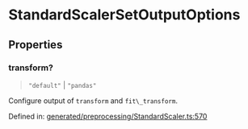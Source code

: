 # StandardScalerSetOutputOptions

## Properties

### transform?

> `"default"` \| `"pandas"`

Configure output of `transform` and `fit\_transform`.

Defined in:  [generated/preprocessing/StandardScaler.ts:570](https://github.com/transitive-bullshit/scikit-learn-ts/blob/122b3c0/packages/sklearn/src/generated/preprocessing/StandardScaler.ts#L570)
